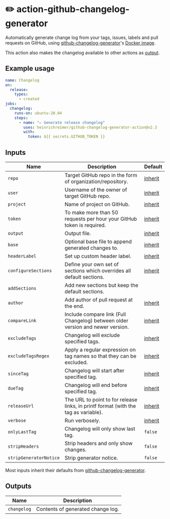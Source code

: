 # ✏️ action-github-changelog-generator

Automatically generate change log from your tags, issues, labels and pull requests on GitHub,
using [github-changelog-generator](https://github.com/github-changelog-generator/github-changelog-generator)'s
[Docker image](https://github.com/github-changelog-generator/docker-github-changelog-generator).

This action also makes the changelog available to other actions as [output](#outputs).

## Example usage

```yaml
name: Changelog
on:
  release:
    types:
      - created
jobs:
  changelog:
    runs-on: ubuntu-20.04
    steps:
      - name: "✏️ Generate release changelog"
        uses: heinrichreimer/github-changelog-generator-action@v2.3
        with:
          token: ${{ secrets.GITHUB_TOKEN }} 
```

## Inputs

| Name | Description | Default |
|---|---|---|
| `repo` | Target GitHub repo in the form of organization/repository. | [inherit] |
| `user` | Username of the owner of target GitHub repo. | [inherit] |
| `project` | Name of project on GitHub. | [inherit] |
| `token` | To make more than 50 requests per hour your GitHub token is required. | [inherit] |
| `output` | Output file. | [inherit] |
| `base` | Optional base file to append generated changes to. | [inherit] |
| `headerLabel` | Set up custom header label. | [inherit] |
| `configureSections` | Define your own set of sections which overrides all default sections. | [inherit] |
| `addSections` | Add new sections but keep the default sections. | 
| `author` | Add author of pull request at the end. | [inherit] |
| `compareLink` | Include compare link (Full Changelog) between older version and newer version. | [inherit] |
| `excludeTags` | Changelog will exclude specified tags. | [inherit] |
| `excludeTagsRegex` | Apply a regular expression on tag names so that they can be excluded. | [inherit] |
| `sinceTag` | Changelog will start after specified tag. | [inherit] |
| `dueTag` | Changelog will end before specified tag. | [inherit] |
| `releaseUrl` | The URL to point to for release links, in printf format (with the tag as variable). | [inherit] |
| `verbose` | Run verbosely. | [inherit] |
| `onlyLastTag` | Changelog will only show last tag. | `false` |
| `stripHeaders` | Strip headers and only show changes. | `false` |
| `stripGeneratorNotice` | Strip generator notice. | `false` |

Most inputs inherit their defaults from 
[github-changelog-generator][inherit].

## Outputs

| Name | Description |
|---|---|
| `changelog` | Contents of generated change log. |

[inherit]: https://github.com/github-changelog-generator/github-changelog-generator/wiki/Advanced-change-log-generation-examples#additional-options "Inherited from github-changelog-generator."
